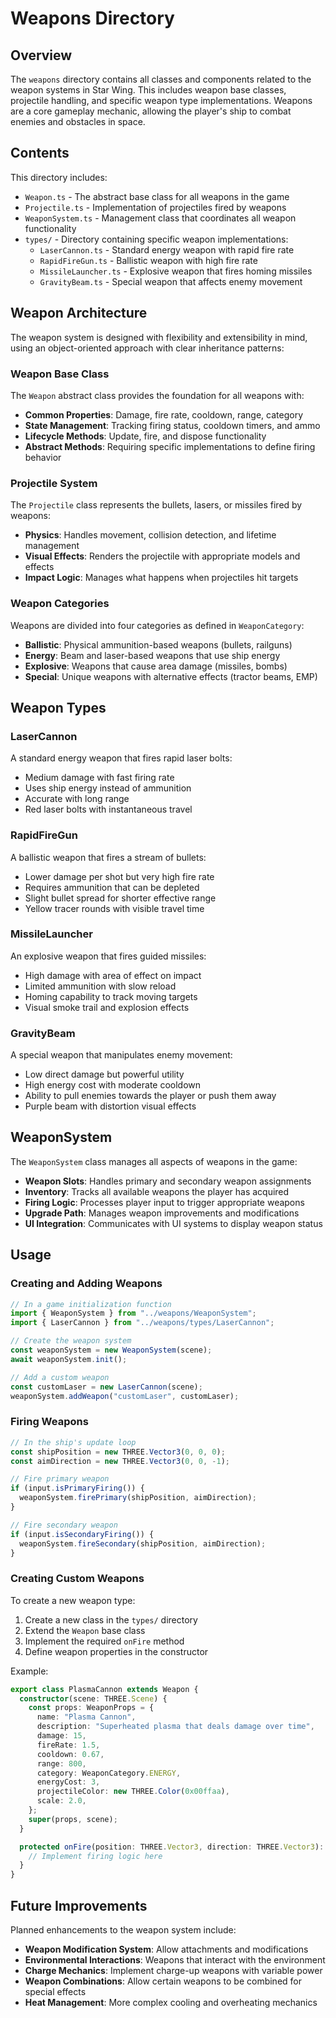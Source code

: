 # Weapons Directory

## Overview

The `weapons` directory contains all classes and components related to the weapon systems in Star Wing. This includes weapon base classes, projectile handling, and specific weapon type implementations. Weapons are a core gameplay mechanic, allowing the player's ship to combat enemies and obstacles in space.

## Contents

This directory includes:

- `Weapon.ts` - The abstract base class for all weapons in the game
- `Projectile.ts` - Implementation of projectiles fired by weapons
- `WeaponSystem.ts` - Management class that coordinates all weapon functionality
- `types/` - Directory containing specific weapon implementations:
  - `LaserCannon.ts` - Standard energy weapon with rapid fire rate
  - `RapidFireGun.ts` - Ballistic weapon with high fire rate
  - `MissileLauncher.ts` - Explosive weapon that fires homing missiles
  - `GravityBeam.ts` - Special weapon that affects enemy movement

## Weapon Architecture

The weapon system is designed with flexibility and extensibility in mind, using an object-oriented approach with clear inheritance patterns:

### Weapon Base Class

The `Weapon` abstract class provides the foundation for all weapons with:

- **Common Properties**: Damage, fire rate, cooldown, range, category
- **State Management**: Tracking firing status, cooldown timers, and ammo
- **Lifecycle Methods**: Update, fire, and dispose functionality
- **Abstract Methods**: Requiring specific implementations to define firing behavior

### Projectile System

The `Projectile` class represents the bullets, lasers, or missiles fired by weapons:

- **Physics**: Handles movement, collision detection, and lifetime management
- **Visual Effects**: Renders the projectile with appropriate models and effects
- **Impact Logic**: Manages what happens when projectiles hit targets

### Weapon Categories

Weapons are divided into four categories as defined in `WeaponCategory`:

- **Ballistic**: Physical ammunition-based weapons (bullets, railguns)
- **Energy**: Beam and laser-based weapons that use ship energy
- **Explosive**: Weapons that cause area damage (missiles, bombs)
- **Special**: Unique weapons with alternative effects (tractor beams, EMP)

## Weapon Types

### LaserCannon

A standard energy weapon that fires rapid laser bolts:

- Medium damage with fast firing rate
- Uses ship energy instead of ammunition
- Accurate with long range
- Red laser bolts with instantaneous travel

### RapidFireGun

A ballistic weapon that fires a stream of bullets:

- Lower damage per shot but very high fire rate
- Requires ammunition that can be depleted
- Slight bullet spread for shorter effective range
- Yellow tracer rounds with visible travel time

### MissileLauncher

An explosive weapon that fires guided missiles:

- High damage with area of effect on impact
- Limited ammunition with slow reload
- Homing capability to track moving targets
- Visual smoke trail and explosion effects

### GravityBeam

A special weapon that manipulates enemy movement:

- Low direct damage but powerful utility
- High energy cost with moderate cooldown
- Ability to pull enemies towards the player or push them away
- Purple beam with distortion visual effects

## WeaponSystem

The `WeaponSystem` class manages all aspects of weapons in the game:

- **Weapon Slots**: Handles primary and secondary weapon assignments
- **Inventory**: Tracks all available weapons the player has acquired
- **Firing Logic**: Processes player input to trigger appropriate weapons
- **Upgrade Path**: Manages weapon improvements and modifications
- **UI Integration**: Communicates with UI systems to display weapon status

## Usage

### Creating and Adding Weapons

```typescript
// In a game initialization function
import { WeaponSystem } from "../weapons/WeaponSystem";
import { LaserCannon } from "../weapons/types/LaserCannon";

// Create the weapon system
const weaponSystem = new WeaponSystem(scene);
await weaponSystem.init();

// Add a custom weapon
const customLaser = new LaserCannon(scene);
weaponSystem.addWeapon("customLaser", customLaser);
```

### Firing Weapons

```typescript
// In the ship's update loop
const shipPosition = new THREE.Vector3(0, 0, 0);
const aimDirection = new THREE.Vector3(0, 0, -1);

// Fire primary weapon
if (input.isPrimaryFiring()) {
  weaponSystem.firePrimary(shipPosition, aimDirection);
}

// Fire secondary weapon
if (input.isSecondaryFiring()) {
  weaponSystem.fireSecondary(shipPosition, aimDirection);
}
```

### Creating Custom Weapons

To create a new weapon type:

1. Create a new class in the `types/` directory
2. Extend the `Weapon` base class
3. Implement the required `onFire` method
4. Define weapon properties in the constructor

Example:

```typescript
export class PlasmaCannon extends Weapon {
  constructor(scene: THREE.Scene) {
    const props: WeaponProps = {
      name: "Plasma Cannon",
      description: "Superheated plasma that deals damage over time",
      damage: 15,
      fireRate: 1.5,
      cooldown: 0.67,
      range: 800,
      category: WeaponCategory.ENERGY,
      energyCost: 3,
      projectileColor: new THREE.Color(0x00ffaa),
      scale: 2.0,
    };
    super(props, scene);
  }

  protected onFire(position: THREE.Vector3, direction: THREE.Vector3): boolean {
    // Implement firing logic here
  }
}
```

## Future Improvements

Planned enhancements to the weapon system include:

- **Weapon Modification System**: Allow attachments and modifications
- **Environmental Interactions**: Weapons that interact with the environment
- **Charge Mechanics**: Implement charge-up weapons with variable power
- **Weapon Combinations**: Allow certain weapons to be combined for special effects
- **Heat Management**: More complex cooling and overheating mechanics
